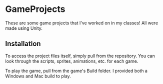 # GameProjects

These are some game projects that I've worked on in my classes! All were made using Unity.

## Installation
To access the project files itself, simply pull from the repository. You can look through the scripts, sprites, animations, etc. for each game.

To play the game, pull from the game's Build folder. I provided both a Windows and Mac build to play.

